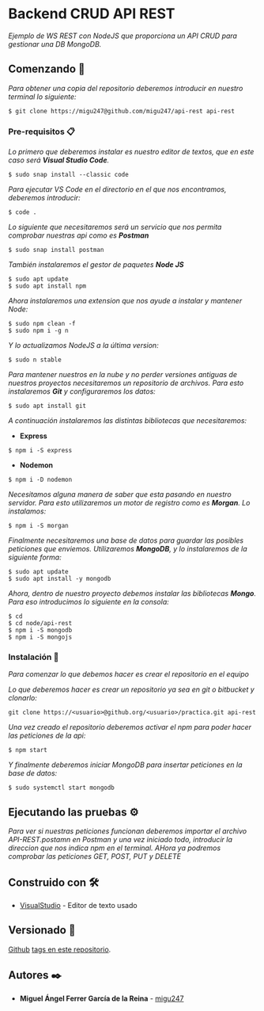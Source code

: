 # Backend CRUD API REST

_Ejemplo de WS REST con NodeJS que proporciona un API CRUD para gestionar una DB MongoDB._

## Comenzando 🚀

_Para obtener una copia del repositorio deberemos introducir en nuestro terminal lo siguiente:_

```
$ git clone https://migu247@github.com/migu247/api-rest api-rest

```

### Pre-requisitos 📋

_Lo primero que deberemos instalar es nuestro editor de textos, que en este caso será **Visual Studio Code**._

```
$ sudo snap install --classic code
```
_Para ejecutar VS Code en el directorio en el que nos encontramos, deberemos introducir:_

```
$ code .
```

_Lo siguiente que necesitaremos será un servicio que nos permita comprobar nuestras api como es **Postman**_
```
$ sudo snap install postman 
```

_También instalaremos el gestor de paquetes **Node JS**_
```
$ sudo apt update
$ sudo apt install npm
```

_Ahora instalaremos una extension que nos ayude a instalar y mantener Node:_
```
$ sudo npm clean -f 
$ sudo npm i -g n 
```
_Y lo actualizamos NodeJS a la última version:_
```
$ sudo n stable
```


_Para mantener nuestros en la nube y no perder versiones antiguas de nuestros proyectos necesitaremos un repositorio de archivos. Para esto instalaremos **Git** y configuraremos los datos:_
```
$ sudo apt install git 

```

_A continuación instalaremos las distintas bibliotecas que necesitaremos:_

- **Express**
```
$ npm i -S express 
```
- **Nodemon**
```
$ npm i -D nodemon
```
_Necesitamos alguna manera de saber que esta pasando en nuestro servidor. Para esto utilizaremos un motor de registro como es **Morgan**. Lo instalamos:_
```
$ npm i -S morgan 
```

_Finalmente necesitaremos una base de datos para guardar las posibles peticiones que enviemos. Utilizaremos **MongoDB**, y lo instalaremos de la siguiente forma:_
```
$ sudo apt update 
$ sudo apt install -y mongodb 
```
_Ahora, dentro de nuestro proyecto debemos instalar las bibliotecas **Mongo**. Para eso introducimos lo siguiente en la consola:_
```
$ cd  
$ cd node/api-rest 
$ npm i -S mongodb 
$ npm i -S mongojs 
```
### Instalación 🔧

_Para comenzar lo que debemos hacer es crear el repositorio en el equipo_

_Lo que deberemos hacer es crear un repositorio ya sea en git o bitbucket y clonarlo:_

```
git clone https://<usuario>@github.org/<usuario>/practica.git api-rest
```
_Una vez creado el repositorio deberemos activar el npm para poder hacer las peticiones de la api:_

```
$ npm start 
```

_Y finalmente deberemos iniciar MongoDB para insertar peticiones en la base de datos:_

```
$ sudo systemctl start mongodb
```

## Ejecutando las pruebas ⚙️

_Para ver si nuestras peticiones funcionan deberemos importar el archivo API-REST.postamn en Postman y una vez iniciado todo, introducir la direccion que nos indica npm en el terminal. AHora ya podremos comprobar las peticiones GET, POST, PUT y DELETE_


## Construido con 🛠️


* [VisualStudio](https://code.visualstudio.com/) - Editor de texto usado

## Versionado 📌

[Github](https://github.com/) [tags en este repositorio](https://github.com/migu247/api-rest/releases).

## Autores ✒️

* **Miguel Ángel Ferrer García de la Reina** - [migu247](https://github.com/migu247/api-rest)
 